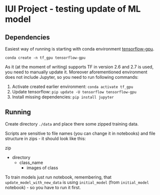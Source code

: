 # IUI Project - testing update of ML model 

## Dependencies

Easiest way of running is starting with conda environment [tensorflow-gpu](https://anaconda.org/anaconda/tensorflow-gpu).

`conda create -n tf_gpu tensorflow-gpu` 

As it (at the moment of writing) supports TF in version 2.6 and 2.7 is used, you need to manually update it. Moreover aforementioned environment does not include Jupyter, so you need to run following commands:

1. Activate created earlier environment: `conda activate tf_gpu`
2. Update tensorflow: `pip update -U tensorflow tensorflow-gpu`
3. Install missing dependencies: `pip install jupyter`

## Running

Create directory `./data` and place there some zipped training data. 

Scripts are sensitive to file names (you can change it in notebooks) and file structure in zips - it should look like this:

zip
- directory
  - class_name
    - images of class

To train models just run notebook, remembering, that `update_model_with_new_data` is using `initial_model` (from `initial_model` notebook) - so you have to run it first.

